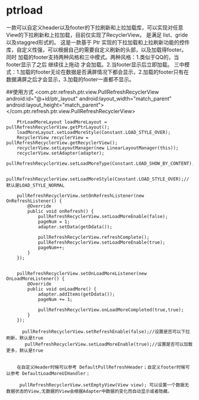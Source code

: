 # ptrload
一款可以自定义header以及footer的下拉刷新和上拉加载库，可以实现对任意View的下拉刷新和上拉加载，目前仅实现了RecyclerView。
是满足 list、gride以及staggred形式的。
  这是一款基于 Ptr 实现的下拉加载和上拉刷新功能的控件库，自定义性强，可以根据自己的需要自定义刷新的头部，以及加载得footer。
  同时 加载的footer支持两种风格和三中模式。两种风格：1.类似于QQ的，当footer显示了之后  继续往上拖动 才会加载。2.当footer显示后立即加载。
  三中模式：1.加载的footer无论在数据是否满屏情况下都会显示，2.加载的footer只有在数据满屏之后才会显示，3.加载的footer一直都不显示。
  
  
  ##使用方式
    <com.ptr.refresh.ptr.view.PullRefreshRecyclerView
        android:id="@+id/ptr_layout"
        android:layout_width="match_parent"
        android:layout_height="match_parent"></com.ptr.refresh.ptr.view.PullRefreshRecyclerView>
        
        
        PtrLoadMoreLayout loadMoreLayout = pullRefreshRecyclerView.getPtrLayout();
        loadMoreLayout.setLoadMoreStyle(Constant.LOAD_STYLE_OVER);
        RecyclerView recyclerView = pullRefreshRecyclerView.getRecyclerView();
        recyclerView.setLayoutManager(new LinearLayoutManager(this));
        recyclerView.setAdapter(adapter);
        pullRefreshRecyclerView.setLoadMoreType(Constant.LOAD_SHOW_BY_CONTENT);

        pullRefreshRecyclerView.setLoadMoreStyle(Constant.LOAD_STYLE_OVER);//默认是LOAD_STYLE_NORMAL

        pullRefreshRecyclerView.setOnRefreshListener(new OnRefreshListener() {
            @Override
            public void onRefresh() {
                pullRefreshRecyclerView.setLoadMoreEnable(false);
                pageNum = 1;
                adapter.setData(getDdata());

                pullRefreshRecyclerView.refreshComplete();
                pullRefreshRecyclerView.setLoadMoreEnable(true);
                pageNum++;
            }
        });


        pullRefreshRecyclerView.setOnLoadMoreListener(new OnLoadMoreListener() {
            @Override
            public void onLoadMore() {
                adapter.addItems(getDdata());
                pageNum += 1;

                pullRefreshRecyclerView.onLoadMoreCompleted(true,true);
            }
        });
        
          pullRefreshRecyclerView.setRefreshEnable(false);//设置是否可以下拉刷新，默认是true
           pullRefreshRecyclerView.setLoadMoreEnable(true);//设置是否可以加载更多，默认是true

        
        在自定义Header时候可以参考 DefaultPullRefreshHeader；自定义footer时候可以参考 DefaultLoadMoreUIHandler；
        
         pullRefreshRecyclerView.setEmptyView(View view); 可以设置一个数据无数据状态的View,无数据的View会根据Adapter中数据的变化而自动显示或者隐藏。
         
         
        
